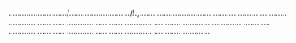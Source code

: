 ........................../.........................../!.,........................................... .........
............
............
............
............
............
............
............
............
.............
............
............
............
............
............
............
............
............



